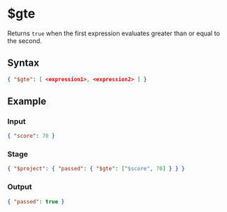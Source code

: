 # $gte

Returns `true` when the first expression evaluates greater than or equal to the second.

## Syntax

```json
{ "$gte": [ <expression1>, <expression2> ] }
```

## Example

### Input

```json
{ "score": 70 }
```

### Stage

```json
{ "$project": { "passed": { "$gte": ["$score", 70] } } }
```

### Output

```json
{ "passed": true }
```
